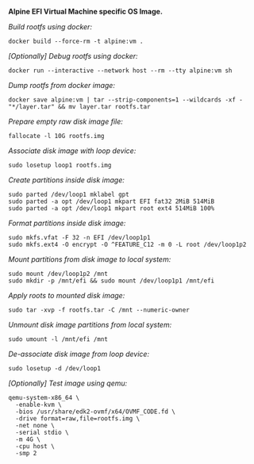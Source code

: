 **Alpine EFI Virtual Machine specific OS Image.**

*Build rootfs using docker:*

    docker build --force-rm -t alpine:vm .

*[Optionally] Debug rootfs using docker:*

	docker run --interactive --network host --rm --tty alpine:vm sh

*Dump rootfs from docker image:*

    docker save alpine:vm | tar --strip-components=1 --wildcards -xf - "*/layer.tar" && mv layer.tar rootfs.tar

*Prepare empty raw disk image file:*

	fallocate -l 10G rootfs.img

*Associate disk image with loop device:*

    sudo losetup loop1 rootfs.img

*Create partitions inside disk image:*

	sudo parted /dev/loop1 mklabel gpt
	sudo parted -a opt /dev/loop1 mkpart EFI fat32 2MiB 514MiB
	sudo parted -a opt /dev/loop1 mkpart root ext4 514MiB 100%

*Format partitions inside disk image:*

	sudo mkfs.vfat -F 32 -n EFI /dev/loop1p1
	sudo mkfs.ext4 -O encrypt -O ^FEATURE_C12 -m 0 -L root /dev/loop1p2

*Mount partitions from disk image to local system:*

	sudo mount /dev/loop1p2 /mnt
	sudo mkdir -p /mnt/efi && sudo mount /dev/loop1p1 /mnt/efi

*Apply roots to mounted disk image:*

	sudo tar -xvp -f rootfs.tar -C /mnt --numeric-owner

*Unmount disk image partitions from local system:*

	sudo umount -l /mnt/efi /mnt

*De-associate disk image from loop device:*

	sudo losetup -d /dev/loop1

*[Optionally]  Test image using qemu:*

	qemu-system-x86_64 \
	  -enable-kvm \
	  -bios /usr/share/edk2-ovmf/x64/OVMF_CODE.fd \
	  -drive format=raw,file=rootfs.img \
	  -net none \
	  -serial stdio \
	  -m 4G \
	  -cpu host \
	  -smp 2
